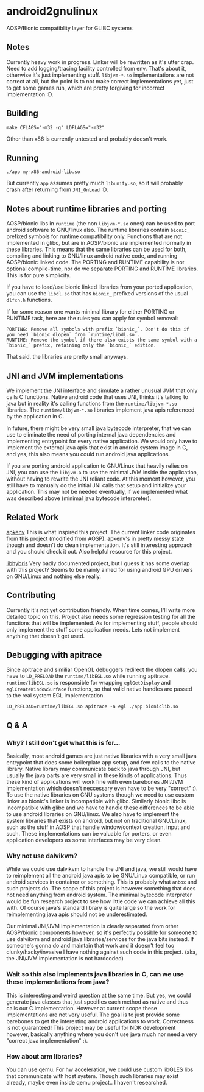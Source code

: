 # android2gnulinux

AOSP/Bionic compatiblity layer for GLIBC systems

## Notes

Currently heavy work in progress. Linker will be rewritten as it's
utter crap. Need to add logging/tracing facility controlled from env.
That's about it, otherwise it's just implementing stuff. `libjvm-*.so`
implementations are not correct at all, but the point is to not make
correct implementations yet, just to get some games run, which are pretty
forgiving for incorrect implementation :D.

## Building

```shell
make CFLAGS="-m32 -g" LDFLAGS="-m32"
```

Other than x86 is currently untested and probably doesn't work.

## Running

```shell
./app my-x86-android-lib.so
```

But currently `app` assumes pretty much `libunity.so`, so it will probably
crash after returning from `JNI_OnLoad` :D.

## Notes about runtime libraries and porting

AOSP/bionic libs in `runtime` (the non `libjvm-*.so` ones) can be used to
port android software to GNU/linux also. The runtime libraries contain
`bionic_` prefixed symbols for runtime compatibility only. Functions that
are not implemented in glibc, but are in AOSP/bionic are implemented
normally in these libraries. This means that the same libraries can be
used for both, compiling and linking to GNU/linux android native code, and
running AOSP/bionic linked code. The PORTING and RUNTIME capability is not
optional compile-time, nor do we separate PORTING and RUNTIME libraries.
This is for pure simplicity.

If you have to load/use bionic linked libraries from your ported
application, you can use the `libdl.so` that has `bionic_` prefixed
versions of the usual `dlfcn.h` functions.

If for some reason one wants minimal library for either PORTING or RUNTIME
task, here are the rules you can apply for symbol removal:

```
PORTING: Remove all symbols with prefix `bionic_`. Don't do this if you need `bionic_dlopen` from `runtime/libdl.so`.
RUNTIME: Remove the symbol if there also exists the same symbol with a `bionic_` prefix, retaining only the `bionic_` edition.
```

That said, the libraries are pretty small anyways.

## JNI and JVM implementations

We implement the JNI interface and simulate a rather unusual JVM that
only calls C functions. Native android code that uses JNI, thinks
it's talking to java but in reality it's calling functions from the
`runtime/libjvm-*.so` libraries. The `runtime/libjvm-*.so` libraries
implement java apis referenced by the application in C.

In future, there might be very small java bytecode interpreter, that we
can use to eliminate the need of porting internal java dependencies and
implementing entrypoint for every native application. We would only have
to implement the external java apis that exist in android system image in
C, and yes, this also means you could run android java applications.

If you are porting android application to GNU/Linux that heavily relies
on JNI, you can use the `libjvm.a` to use the minimal JVM inside the
application, without having to rewrite the JNI reliant code. At this
moment however, you still have to manually do the initial JNI calls
that setup and initialize your application. This may not be needed
eventually, if we implemented what was described above (minimal java
bytecode interpreter).

## Related Work

[apkenv](https://github.com/thp/apkenv.git) This is what inspired this
project. The current linker code originates from this project (modified
from AOSP). apkenv's in pretty messy state though and doesn't do clean
implementation. It's still interesting approach and you should check it
out. Also helpful resource for this project.

[libhybris](https://github.com/libhybris/libhybris) Very badly documented
project, but I guess it has some overlap with this project? Seems to be
mainly aimed for using android GPU drivers on GNU/Linux and nothing else
really.

## Contributing

Currently it's not yet contribution friendly. When time comes, I'll write
more detailed topic on this. Project also needs some regression testing
for all the functions that will be implemented. As for implementing stuff,
people should only implement the stuff some application needs. Lets not
implement anything that doesn't get used.

## Debugging with apitrace

Since apitrace and similiar OpenGL debuggers redirect the dlopen calls,
you have to `LD_PRELOAD` the `runtime/libEGL.so` while running apitrace.
`runtime/libEGL.so` is responsible for wrapping `eglGetDisplay` and
`eglCreateWindowSurface` functions, so that valid native handles are
passed to the real system EGL implementation.

```
LD_PRELOAD=runtime/libEGL.so apitrace -a egl ./app bioniclib.so
```

## Q & A

### Why? I still don't get what this is for...

Basically, most android games are just native libraries with a very small
java entrypoint that does some boilerplate app setup, and few calls to the
native library. Native library may communicate back to java through JNI,
but usually the java parts are very small in these kinds of applications.
Thus these kind of applications will work fine with even barebones JNI/JVM
implementation which doesn't neccessary even have to be very "correct" :).
To use the native libraries on GNU systems though we need to use custom
linker as bionic's linker is incompatible with glibc. Similarly bionic
libc is incompatible with glibc and we have to handle these differences to
be able to use android libraries on GNU/linux. We also have to implement
the system libraries that exists on android, but not on traditional
GNU/Linux, such as the stuff in AOSP that handle window/context creation,
input and such. These implementations can be valuable for porters, or even
application developers as some interfaces may be very clean.

### Why not use dalvikvm?

While we could use dalvikvm to handle the JNI and java, we still would
have to reimplement all the android java apis to be GNU/Linux compatible,
or run android services in container or something. This is probably
what `anbox` and such projects do. The scope of this project is however
something that does not need anything from android system. The minimal
bytecode interpreter would be fun research project to see how little
code we can achieve all this with. Of course java's standard library
is quite large so the work for reimplementing java apis should not be
underestimated.

Our minimal JNI/JVM implementation is clearly separated from other
AOSP/bionic components however, so it's perfectly possible for someone
to use dalvikvm and android java libraries/services for the java bits
instead. If someone's gonna do and maintain that work and it doesn't
feel too clunky/hacky/invasive I have nothing against such code in this
project. (aka, the JNI/JVM implementation is not hardcoded)

### Wait so this also implements java libraries in C, can we use these implementations from java?

This is interesting and weird question at the same time. But yes, we
could generate java classes that just specifies each method as native
and thus calls our C implementation. However at current scope these
implementations are not very useful. The goal is to just provide some
barebones to get the interesting android applications to work. Correctness
is not guaranteed! This project may be useful for NDK development however,
basically anything where you don't use java much nor need a very "correct
java implementation" :).

### How about arm libraries?

You can use qemu. For hw acceleration, we could use custom libGLES libs
that communicate with host system. Though such libraries may exist
already, maybe even inside qemu project.. I haven't researched.
